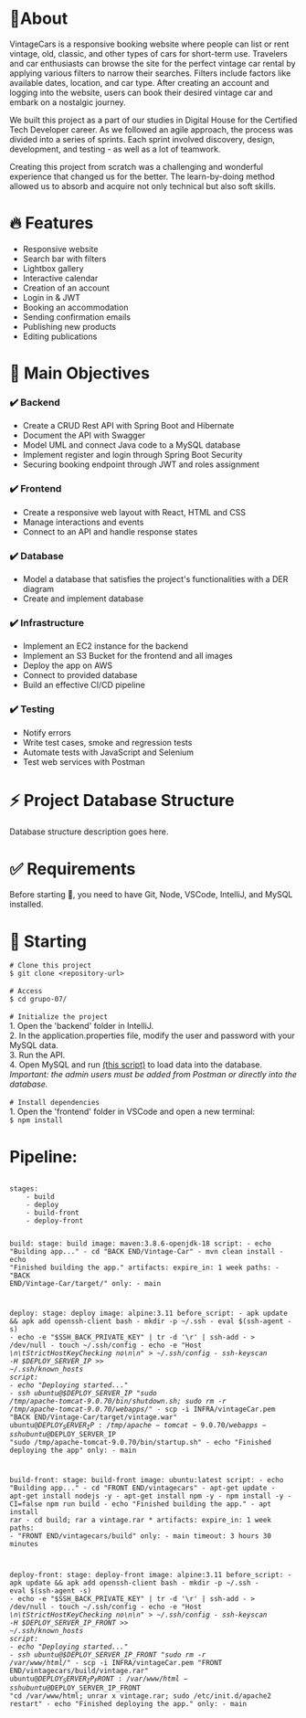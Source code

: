 <h1>🎯About</h1>
<p>
  VintageCars is a responsive booking website where people can list or rent vintage, old, classic, and other types of cars for short-term use. Travelers and car enthusiasts can browse the site for the perfect vintage car rental by applying various filters to narrow their searches. Filters include factors like available dates, location, and car type. After creating an account and logging into the website, users can book their desired vintage car and embark on a nostalgic journey.
</p>
<p>
  We built this project as a part of our studies in Digital House for the Certified Tech Developer career. As we followed an agile approach, the process was divided into a series of sprints. Each sprint involved discovery, design, development, and testing - as well as a lot of teamwork.
</p>
<p>
  Creating this project from scratch was a challenging and wonderful experience that changed us for the better. The learn-by-doing method allowed us to absorb and acquire not only technical but also soft skills.
</p>

<h1>🔥 Features</h1>
<ul>
  <li>Responsive website</li>
  <li>Search bar with filters</li>
  <li>Lightbox gallery</li>
  <li>Interactive calendar</li>
  <li>Creation of an account</li>
  <li>Login in & JWT</li>
  <li>Booking an accommodation</li>
  <li>Sending confirmation emails</li>
  <li>Publishing new products</li>
  <li>Editing publications</li>
</ul>

<h1>💪 Main Objectives</h1>
<h3>✔️ Backend</h3>
<ul>
  <li>Create a CRUD Rest API with Spring Boot and Hibernate</li>
  <li>Document the API with Swagger</li>
  <li>Model UML and connect Java code to a MySQL database</li>
  <li>Implement register and login through Spring Boot Security</li>
  <li>Securing booking endpoint through JWT and roles assignment</li>
</ul>

<h3>✔️ Frontend</h3>
<ul>
  <li>Create a responsive web layout with React, HTML and CSS</li>
  <li>Manage interactions and events</li>
  <li>Connect to an API and handle response states</li>
</ul>

<h3>✔️ Database</h3>
<ul>
  <li>Model a database that satisfies the project's functionalities with a DER diagram</li>
  <li>Create and implement database</li>
</ul>

<h3>✔️ Infrastructure</h3>
<ul>
  <li>Implement an EC2 instance for the backend</li>
  <li>Implement an S3 Bucket for the frontend and all images</li>
  <li>Deploy the app on AWS</li>
  <li>Connect to provided database</li>
  <li>Build an effective CI/CD pipeline</li>
</ul>

<h3>✔️ Testing</h3>
<ul>
  <li>Notify errors</li>
  <li>Write test cases, smoke and regression tests</li>
  <li>Automate tests with JavaScript and Selenium</li>
  <li>Test web services with Postman</li>
</ul>

<h1>⚡ Project Database Structure</h1>
<p>Database structure description goes here.</p>

<h1>✅ Requirements</h1>
<p>Before starting 🏁, you need to have Git, Node, VSCode, IntelliJ, and MySQL installed.</p>

<h1>🏁 Starting</h1>
<p>
  <code># Clone this project</code><br>
  <code>$ git clone &lt;repository-url&gt;</code><br><br>
  <code># Access</code><br>
  <code>$ cd grupo-07/</code><br><br>
  <code># Initialize the project</code><br>
  1. Open the 'backend' folder in IntelliJ.<br>
  2. In the application.properties file, modify the user and password with your MySQL data.<br>
  3. Run the API.<br>
  4. Open MySQL and run <a href="url">(this script)</a> to load data into the database.<br>
  <em>Important: the admin users must be added from Postman or directly into the database.</em><br><br>
  <code># Install dependencies</code><br>
  1. Open the 'frontend' folder in VSCode and open a new terminal:<br>
  <code>$ npm install</code><br>
  
<h1>Pipeline:</h1>

<code>
stages:
    - build
    - deploy
    - build-front
    - deploy-front

build:
    stage: build
    image: maven:3.8.6-openjdk-18
    script:
        - echo "Building app..."
        - cd "BACK END/Vintage-Car"
        - mvn clean install
        - echo "Finished building the app."
    artifacts:
        expire_in: 1 week
        paths:
            - "BACK END/Vintage-Car/target/"
    only:
        - main


deploy:
    stage: deploy
    image: alpine:3.11
    before_script:
        - apk update && apk add openssh-client bash
        - mkdir -p ~/.ssh
        - eval $(ssh-agent -s)
        - echo -e "$SSH_BACK_PRIVATE_KEY" | tr -d '\r' | ssh-add - > /dev/null
        - touch ~/.ssh/config
        - echo -e "Host *\n\tStrictHostKeyChecking no\n\n" > ~/.ssh/config
        - ssh-keyscan -H $DEPLOY_SERVER_IP >> ~/.ssh/known_hosts
    script:
        - echo "Deploying started..."
        - ssh ubuntu@$DEPLOY_SERVER_IP "sudo /tmp/apache-tomcat-9.0.70/bin/shutdown.sh; sudo rm -r /tmp/apache-tomcat-9.0.70/webapps/*"
        - scp -i INFRA/vintageCar.pem "BACK END/Vintage-Car/target/vintage.war" ubuntu@$DEPLOY_SERVER_IP:/tmp/apache-tomcat-9.0.70/webapps
        - ssh ubuntu@$DEPLOY_SERVER_IP "sudo /tmp/apache-tomcat-9.0.70/bin/startup.sh"
        - echo "Finished deploying the app"
    only:
        - main

build-front:
    stage: build-front
    image: ubuntu:latest
    script:
        - echo "Building app..."
        - cd "FRONT END/vintagecars"
        - apt-get update
        - apt-get install nodejs -y
        - apt-get install npm -y
        - npm install -y
        - CI=false npm run build
        - echo "Finished building the app."
        - apt install rar
        - cd build; rar a vintage.rar *
    artifacts:
        expire_in: 1 week
        paths:
            - "FRONT END/vintagecars/build"
    only:
        - main
    timeout: 3 hours 30 minutes

deploy-front:
    stage: deploy-front
    image: alpine:3.11
    before_script:
        - apk update && apk add openssh-client bash
        - mkdir -p ~/.ssh
        - eval $(ssh-agent -s)
        - echo -e "$SSH_BACK_PRIVATE_KEY" | tr -d '\r' | ssh-add - > /dev/null
        - touch ~/.ssh/config
        - echo -e "Host *\n\tStrictHostKeyChecking no\n\n" > ~/.ssh/config
        - ssh-keyscan -H $DEPLOY_SERVER_IP_FRONT >> ~/.ssh/known_hosts
    script:
        - echo "Deploying started..."
        - ssh ubuntu@$DEPLOY_SERVER_IP_FRONT "sudo rm -r /var/www/html/*"
        - scp -i INFRA/vintageCar.pem "FRONT END/vintagecars/build/vintage.rar" ubuntu@$DEPLOY_SERVER_IP_FRONT:/var/www/html
        - ssh ubuntu@$DEPLOY_SERVER_IP_FRONT "cd /var/www/html; unrar x vintage.rar; sudo /etc/init.d/apache2 restart"
        - echo "Finished deploying the app."
    only:
        - main
</code>

  

  
